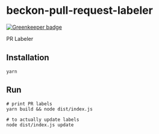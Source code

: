 # beckon-pull-request-labeler

[![Greenkeeper badge](https://badges.greenkeeper.io/kkweon/beckon-pull-request-labeler.svg)](https://greenkeeper.io/)

PR Labeler


## Installation

```shell
yarn
```

## Run

```shell
# print PR labels
yarn build && node dist/index.js
```

```shell
# to actually update labels
node dist/index.js update
```
